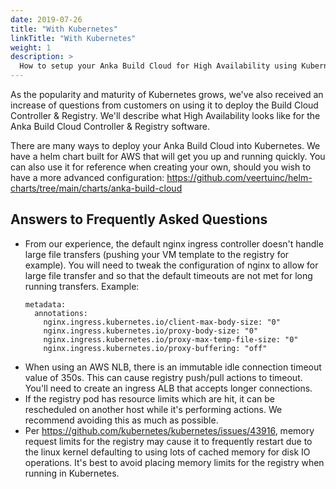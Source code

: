 ```yaml
---
date: 2019-07-26
title: "With Kubernetes"
linkTitle: "With Kubernetes"
weight: 1
description: >
  How to setup your Anka Build Cloud for High Availability using Kubernetes
---
```


As the popularity and maturity of Kubernetes grows, we've also received an increase of questions from customers on using it to deploy the Build Cloud Controller & Registry. We'll describe what High Availability looks like for the Anka Build Cloud Controller & Registry software.

There are many ways to deploy your Anka Build Cloud into Kubernetes. We have a helm chart built for AWS that will get you up and running quickly. You can also use it for reference when creating your own, should you wish to have a more advanced configuration: https://github.com/veertuinc/helm-charts/tree/main/charts/anka-build-cloud

<!-- Our [Getting Started GitHub Repository](https://github.com/veertuinc/getting-started/tree/master#anka-build-cloud--kubernetes-anka_build_cloudkubernetes) has a few scripts available to help you run the Anka Build Cloud on your macOS device using [minikube](https://kubernetes.io/docs/setup/learning-environment/minikube/). These scripts will generate the necessary YAML you can use to deploy it into your minikube (We cannot guarantee they will work properly outside of minikube and recommend against production use). You may, of course, choose to use Deployments instead of our Statefulsets and even split your controller and registry into separate pods.

The YAML we generate includes:

- A namespace and context for Anka
- 3 ETCD pods
- 2 Build Cloud pods, each with two containers housing the Controller and Registry
- A shared volume for both Registry containers so they see the same VM Templates and Tags
- Load Balancers for each service

Here is a visual diagram for this:

{{< rawhtml >}}<center>{{< /rawhtml >}}
![installer with pkg]({{< siteurl >}}images/kubernetes-anka-build-cloud-ha-diagram.png)
{{< rawhtml >}}</center>{{< /rawhtml >}}

We must mention that the differences between how our customers have deployed Kubernetes (AWS vs. google cloud vs. self-hosted) can require significant changes from the examples we provide. We've kept our examples simple to show the configuration and the necessary connections between components. For example, exposing your load balancer for the Controller service on the network may not be required (internal DNS might be available since your CI/CD tool is also inside of Kubernetes). Or, it may require approval and a specific process due to security.

> We recommend communicating with your DevOps/Kubernetes team to handle anything missing.

Once it's up and running, you can [join your nodes to the Controller load balancer IP/hostname.]({{< relref "Anka Build Cloud/Getting Started/preparing-and-joining-your-nodes.md" >}})

> You will also need to expose the Registry load balancer if you want to connect your laptop to push new VM Templates or Tags. -->

## Answers to Frequently Asked Questions

- From our experience, the default nginx ingress controller doesn't handle large file transfers (pushing your VM template to the registry for example). You will need to tweak the configuration of nginx to allow for large file transfer and so that the default timeouts are not met for long running transfers. Example:
    ```
    metadata:
      annotations:
        nginx.ingress.kubernetes.io/client-max-body-size: "0"
        nginx.ingress.kubernetes.io/proxy-body-size: "0"
        nginx.ingress.kubernetes.io/proxy-max-temp-file-size: "0"
        nginx.ingress.kubernetes.io/proxy-buffering: "off"
    ```
- When using an AWS NLB, there is an immutable idle connection timeout value of 350s. This can cause registry push/pull actions to timeout. You'll need to create an ingress ALB that accepts longer connections.
- If the registry pod has resource limits which are hit, it can be rescheduled on another host while it's performing actions. We recommend avoiding this as much as possible.
- Per https://github.com/kubernetes/kubernetes/issues/43916, memory request limits for the registry may cause it to frequently restart due to the linux kernel defaulting to using lots of cached memory for disk IO operations. It's best to avoid placing memory limits for the registry when running in Kubernetes.
